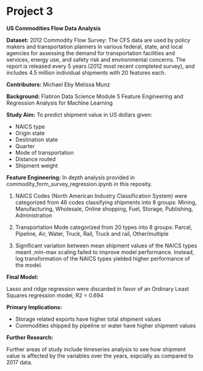# Project 3

**US Commodities Flow Data Analysis**

**Dataset:** 2012 Commodity Flow Survey: The CFS data are used by policy makers and transportation planners in various federal, state, and local agencies for assessing the demand for transportation facilities and services, energy use, and safety risk and environmental concerns. The report is released every 5 years (2012 most recent completed survey), and includes 4.5 million individual shipments with 20 features each.

**Contributors:**
Michael Eby
Melissa Munz

**Background:**
Flatiron Data Science Module 5
Feature Engineering and Regression Analysis for Machine Learning

**Study Aim:** To predict shipment value in US dollars given:
- NAICS type
- Origin state 
- Destination state
- Quarter
- Mode of transportation
- Distance routed
- Shipment weight

**Feature Engineering:** In depth analysis provided in commodity_form_survey_regression.ipynb in this reposity.

1. NAICS Codes (North American Industry Classification System) were categorized from 46 codes classifying shipments into 8 groups: Mining, Manufacturing, Wholesale, Online shopping, Fuel, Storage, Publishing, Administration

2. Transportation Mode categorized from 20 types into 8 groups: Parcel, Pipeline, Air, Water, Truck, Rail, Truck and rail, Other/multiple

3. Significant variation between mean shipment values of the NAICS types meant ,min-max scaling failed to improve model performance. Instead, log transformation of the NAICS types yielded higher performance of the model.

**Final Model:** 

Lasso and ridge regression were discarded in favor of an Ordinary Least Squares regression model, R2 = 0.694

**Primary Implications:**

- Storage related exports  have  higher total shipment values
- Commodities shipped by pipeline or water have higher shipment values

**Further Research:**

Further areas of study include timeseries analysis to see how shipment value is affected by the variables over the years, espcially as compared to 2017 data.